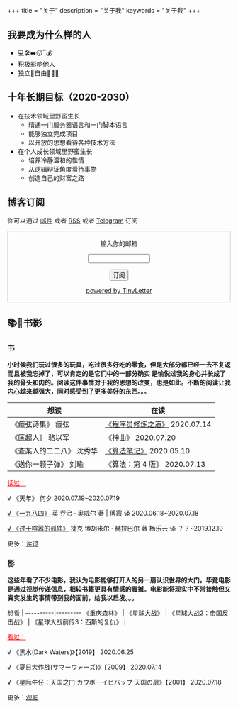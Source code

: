 +++
title = "关于"
description = "关于我"
keywords = "关于我"
+++

## 我要成为什么样的人

- 💻🛠➡️😴💰
- 积极影响他人
- 独立🤖自由👨🏻‍💻

## 十年长期目标（2020-2030）

- 在技术领域里野蛮生长
  - 精通一门服务器语言和一门脚本语言
  - 能够独立完成项目
  - 以开放的思想看待各种技术方法
- 在个人成长领域里野蛮生长
  - 培养冷静温和的性情
  - 从逻辑辩证角度看待事物
  - 创造自己的财富之路

## 博客订阅


你可以通过 [邮件](https://tinyletter.com/yidajiabei) 或者 [RSS](https://www.yidajiabei.xyz/index.xml) 或者 [Telegram](https://t.me/ydjb0) 订阅

<form style="border:1px solid #ccc;padding:3px;text-align:center;" action="https://tinyletter.com/yidajiabei" method="post" target="popupwindow" onsubmit="window.open('https://tinyletter.com/yidajiabei', 'popupwindow', 'scrollbars=yes,width=800,height=600');return true"><p><label for="tlemail">输入你的邮箱</label></p><p><input type="text" style="width:140px" name="email" id="tlemail" /></p><input type="hidden" value="1" name="embed"/><input type="submit" value="订阅" /><p><a href="https://tinyletter.com" target="_blank">powered by TinyLetter</a></p></form>

## 📚🎥书影

### 书

**小时候我们玩过很多的玩具，吃过很多好吃的零食，但是大部分都已经一去不复返而且被我忘掉了，可以肯定的是它们中的一部分确实 是愉悦过我的身心并长成了我的骨头和肉的。阅读这件事情对于我的思想的改变，也是如此。不断的阅读让我内心越来越强大，同时感受到了更多美好的东西。。。**

想读 | 在读
----------|---------
《痖弦诗集》 痖弦 | [《程序员修炼之道》](https://www.yidajiabei.xyz/posts/read-the-pragmatic-programmer2/) 2020.07.14
《匡超人》 骆以军 | 《神曲》 2020.07.20
《查某人的二二八》 沈秀华 | [《算法笔记》](https://www.yidajiabei.xyz/posts/algorithm-notes-read-notes-do-exercise/) 2020.05.10
《送你一颗子弹》 刘瑜 | 《算法：第 4 版》 2020.07.13

<span style="text-decoration: underline; color: #ff0000;">读过：</span>

√ 《天年》 何夕 2020.07.19~2020.07.19

[√ 《一九八四》](https://www.yidajiabei.xyz/posts/read-yijiubasi/) 英 乔治 · 奥威尔 著 | 傅霞 译 2020.06.18~2020.07.18

[√ 《过于喧嚣的孤独》](https://www.yidajiabei.xyz/posts/too-noisy-loneliness/) 捷克 博胡米尔 · 赫拉巴尔 著 杨乐云 译 ？？~2019.12.10

更多：[读过](https://book.douban.com/people/yidajiabei/collect)

### 影

**这些年看了不少电影，我认为电影能够打开人的另一扇认识世界的大门。毕竟电影是通过视觉传递信息，相较书籍更具有情感的震撼。电影能将现实中不常接触但又真实发生的事情带到我的面前，给我以启发。。。**

想看 |
----------|---------
《重庆森林》 |
《星球大战》 |
《星球大战2：帝国反击战》 |
《星球大战前传3：西斯的复仇》 |

<span style="text-decoration: underline; color: #ff0000;">看过：</span>

√ 《黑水(Dark Waters)》【2019】 2020.06.25

√ 《夏日大作战(サマーウォーズ)》【2009】 2020.07.14

√ 《星际牛仔：天国之门 カウボーイビバップ 天国の扉》【2001】 2020.07.18

更多：[观影](https://movie.douban.com/people/yidajiabei/collect)